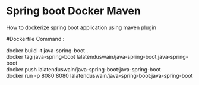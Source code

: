 # Spring boot Docker Maven
How to dockerize spring boot application using maven plugin


#Dockerfile Command :<br>


docker build -t java-spring-boot .<br>
docker tag java-spring-boot lalatenduswain/java-spring-boot:java-spring-boot<br>
docker push  lalatenduswain/java-spring-boot:java-spring-boot<br>
docker run -p 8080:8080 lalatenduswain/java-spring-boot:java-spring-boot<br>

